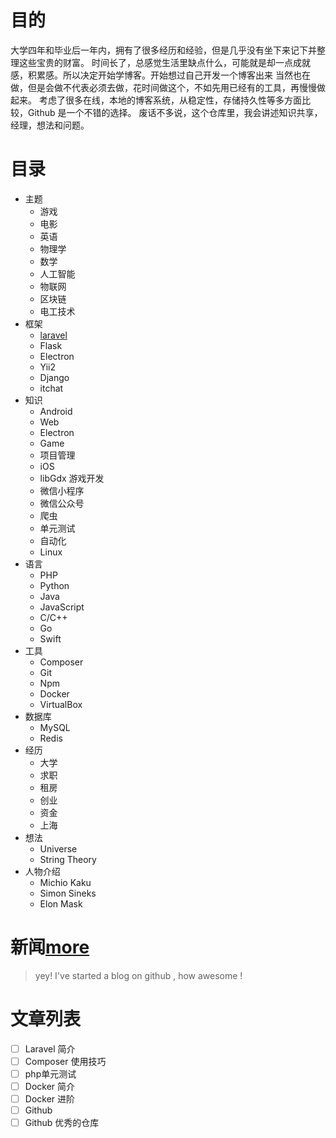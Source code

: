 # 目的
大学四年和毕业后一年内，拥有了很多经历和经验，但是几乎没有坐下来记下并整理这些宝贵的财富。
时间长了，总感觉生活里缺点什么，可能就是却一点成就感，积累感。所以决定开始学博客。开始想过自己开发一个博客出来
当然也在做，但是会做不代表必须去做，花时间做这个，不如先用已经有的工具，再慢慢做起来。
考虑了很多在线，本地的博客系统，从稳定性，存储持久性等多方面比较，Github 是一个不错的选择。
废话不多说，这个仓库里，我会讲述知识共享，经理，想法和问题。

# 目录
- 主题
	- 游戏
	- 电影
	- 英语
	- 物理学
	- 数学
	- 人工智能
	- 物联网
	- 区块链
	- 电工技术
- 框架
	- [laravel](laravel.md)
	- Flask
	- Electron
	- Yii2
	- Django
	- itchat
- 知识
	- Android
	- Web
	- Electron
	- Game
	- 项目管理
	- iOS
	- libGdx 游戏开发
	- 微信小程序
	- 微信公众号
	- 爬虫
	- 单元测试
	- 自动化
	- Linux
- 语言
	- PHP
	- Python
	- Java
	- JavaScript
	- C/C++
	- Go
	- Swift
- 工具
	- Composer
	- Git
	- Npm
	- Docker
	- VirtualBox
- 数据库
	- MySQL
	- Redis
- 经历
	- 大学
	- 求职
	- 租房
	- 创业
	- 资金
	- 上海
- 想法
	- Universe
	- String Theory
- 人物介绍
	- Michio Kaku
	- Simon Sineks
	- Elon Mask

# 新闻[more](news.md)

> yey! I've started a blog on github , how awesome !

# 文章列表
* [ ] Laravel 简介
* [ ] Composer 使用技巧
* [ ] php单元测试
* [ ] Docker 简介
* [ ] Docker 进阶
* [ ] Github
* [ ] Github 优秀的仓库
